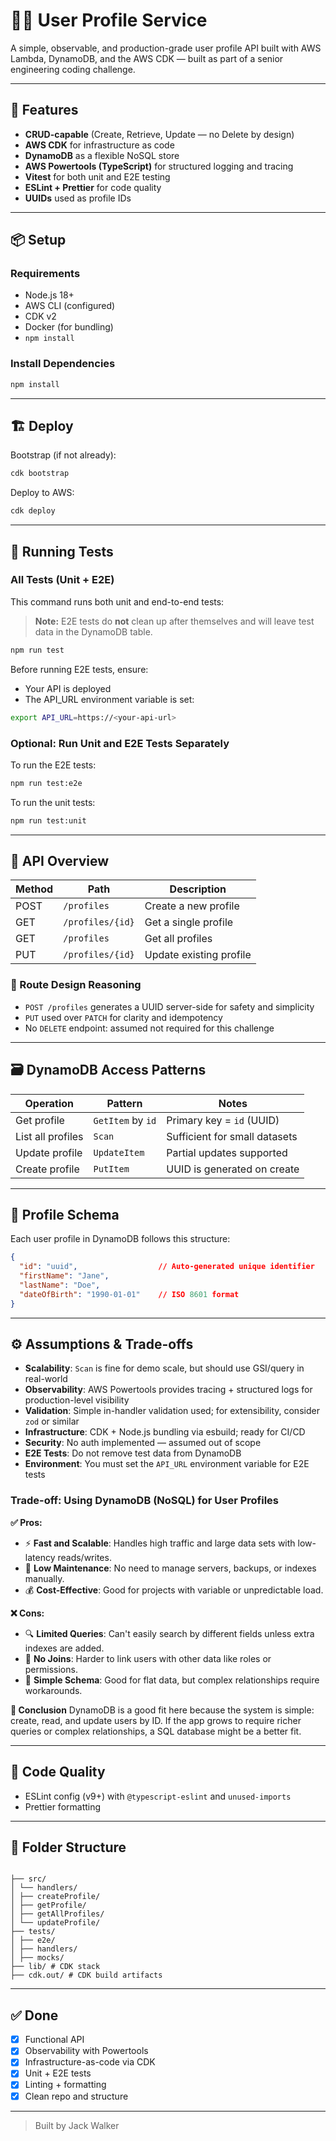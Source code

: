 # 🧑‍💻 User Profile Service

A simple, observable, and production-grade user profile API built with AWS Lambda, DynamoDB, and the AWS CDK — built as part of a senior engineering coding challenge.

---

## 🚀 Features

- **CRUD-capable** (Create, Retrieve, Update — no Delete by design)
- **AWS CDK** for infrastructure as code
- **DynamoDB** as a flexible NoSQL store
- **AWS Powertools (TypeScript)** for structured logging and tracing
- **Vitest** for both unit and E2E testing
- **ESLint + Prettier** for code quality
- **UUIDs** used as profile IDs

---

## 📦 Setup

### Requirements

- Node.js 18+
- AWS CLI (configured)
- CDK v2
- Docker (for bundling)
- `npm install`

### Install Dependencies

```bash
npm install
```

---

## 🏗️ Deploy

Bootstrap (if not already):

```bash
cdk bootstrap
```

Deploy to AWS:

```bash
cdk deploy
```

---

## 🧪 Running Tests

### All Tests (Unit + E2E)

This command runs both unit and end-to-end tests:

> **Note:** E2E tests do **not** clean up after themselves and will leave test data in the DynamoDB table.

```bash
npm run test
```

Before running E2E tests, ensure:
* Your API is deployed
* The API_URL environment variable is set:

```bash
export API_URL=https://<your-api-url>
```

### Optional: Run Unit and E2E Tests Separately

To run the E2E tests:
```bash
npm run test:e2e
```

To run the unit tests:
```bash
npm run test:unit
```

---

## 📘 API Overview

| Method | Path             | Description             |
| ------ | ---------------- | ----------------------- |
| POST   | `/profiles`      | Create a new profile    |
| GET    | `/profiles/{id}` | Get a single profile    |
| GET    | `/profiles`      | Get all profiles        |
| PUT    | `/profiles/{id}` | Update existing profile |

### 🧠 Route Design Reasoning

- `POST /profiles` generates a UUID server-side for safety and simplicity
- `PUT` used over `PATCH` for clarity and idempotency
- No `DELETE` endpoint: assumed not required for this challenge

---

## 🗃️ DynamoDB Access Patterns

| Operation         | Pattern           | Notes                         |
| ----------------- | ----------------- | ----------------------------- |
| Get profile       | `GetItem` by `id` | Primary key = `id` (UUID)     |
| List all profiles | `Scan`            | Sufficient for small datasets |
| Update profile    | `UpdateItem`      | Partial updates supported     |
| Create profile    | `PutItem`         | UUID is generated on create   |

---

## 🧬 Profile Schema

Each user profile in DynamoDB follows this structure:

```json
{
  "id": "uuid",                  // Auto-generated unique identifier
  "firstName": "Jane",
  "lastName": "Doe",
  "dateOfBirth": "1990-01-01"    // ISO 8601 format
}
```

---

## ⚙️ Assumptions & Trade-offs

- **Scalability**: `Scan` is fine for demo scale, but should use GSI/query in real-world
- **Observability**: AWS Powertools provides tracing + structured logs for production-level visibility
- **Validation**: Simple in-handler validation used; for extensibility, consider `zod` or similar
- **Infrastructure**: CDK + Node.js bundling via esbuild; ready for CI/CD
- **Security**: No auth implemented — assumed out of scope
- **E2E Tests**: Do not remove test data from DynamoDB
- **Environment**: You must set the `API_URL` environment variable for E2E tests

### Trade-off: Using DynamoDB (NoSQL) for User Profiles

**✅ Pros:**
- ⚡ **Fast and Scalable**: Handles high traffic and large data sets with low-latency reads/writes.
- 🔧 **Low Maintenance**: No need to manage servers, backups, or indexes manually.
- 💰 **Cost-Effective**: Good for projects with variable or unpredictable load.

**❌ Cons:**
- 🔍 **Limited Queries**: Can't easily search by different fields unless extra indexes are added.
- 🔗 **No Joins**: Harder to link users with other data like roles or permissions.
- 🧱 **Simple Schema**: Good for flat data, but complex relationships require workarounds.

**🧠 Conclusion**
DynamoDB is a good fit here because the system is simple: create, read, and update users by ID.
If the app grows to require richer queries or complex relationships, a SQL database might be a better fit.

---

## 🧹 Code Quality

- ESLint config (v9+) with `@typescript-eslint` and `unused-imports`
- Prettier formatting

---

## 📂 Folder Structure

```

├── src/
│ └── handlers/
│ ├── createProfile/
│ ├── getProfile/
│ ├── getAllProfiles/
│ └── updateProfile/
├── tests/
│ ├── e2e/
│ ├── handlers/
│ ├── mocks/
├── lib/ # CDK stack
├── cdk.out/ # CDK build artifacts

```

---

## ✅ Done

- [x] Functional API
- [x] Observability with Powertools
- [x] Infrastructure-as-code via CDK
- [x] Unit + E2E tests
- [x] Linting + formatting
- [x] Clean repo and structure

---

> Built by Jack Walker
```

